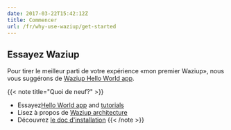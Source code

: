 ```yaml
---
date: 2017-03-22T15:42:12Z
title: Commencer
url: /fr/why-use-waziup/get-started
---
```


## Essayez Waziup
Pour tirer le meilleur parti de votre expérience «mon premier Waziup», nous vous suggérons de [Waziup Hello World app](/fr/documentation/installation/hello-world/). 

{{< note title="Quoi de neuf?" >}}
* Essayez[Hello World app](/fr/documentation/installation/hello-world/) and [tutorials](/fr/documentation/tutorials)
* Lisez à propos de [Waziup architecture](/fr/documentation/how-waziup-works/architecture)
* Découvrez [le doc d'installation](/fr/documentation/installation/)
{{< /note >}}
